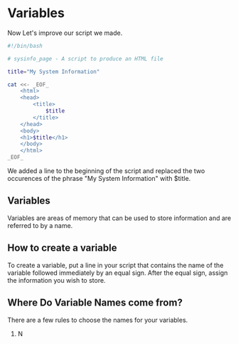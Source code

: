 # Variables
Now Let's improve our script we made.
```bash
#!/bin/bash

# sysinfo_page - A script to produce an HTML file

title="My System Information"

cat <<- _EOF_
	<html>
	<head>
		<title>
			$title
		</title>
	</head>
	<body>
	<h1>$title</h1>
	</body>
	</html>
_EOF_
```
We added a line to the beginning of the script and replaced the two occurences of the phrase "My System Information" with $title.

## Variables
Variables are areas of memory that can be used to store information and are referred to by a name.

## How to create a variable
To create a variable, put a line in your script that contains the name of the variable followed immediately by an equal sign. After the equal sign, assign the information you wish to store.

## Where Do Variable Names come from?
There are a few rules to choose the names for your variables.

1. N 

<!--stackedit_data:
eyJoaXN0b3J5IjpbNjMxNDQzNDU0LC0yMDg4NzQ2NjEyXX0=
-->